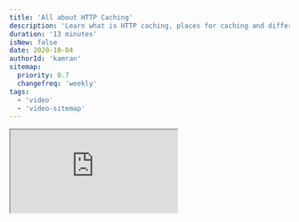 ```yaml
---
title: 'All about HTTP Caching'
description: 'Learn what is HTTP caching, places for caching and different caching headers.'
duration: '13 minutes'
isNew: false
date: 2020-10-04
authorId: 'kamran'
sitemap:
  priority: 0.7
  changefreq: 'weekly'
tags:
  - 'video'
  - 'video-sitemap'
---
```


<iframe class="w-full aspect-video mb-5" src="https://www.youtube.com/embed/HiBDZgTNpXY" title="All about HTTP Caching"></iframe>
